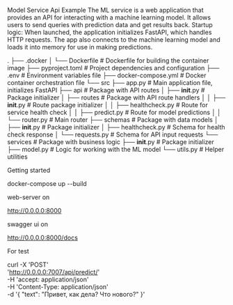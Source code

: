 Model Service Api
Example The ML service is a web application that provides an API for interacting with a machine learning model. It allows users to send queries with prediction data and get results back.
Startup logic:
When launched, the application initializes FastAPI, which handles HTTP requests. The app also connects to the machine learning model and loads it into memory for use in making predictions.

.
├── .docker
│   └── Dockerfile              # Dockerfile for building the container image
├── pyproject.toml              # Project dependencies and configuration
├── .env                        # Environment variables file
├── docker-compose.yml          # Docker container orchestration file
└── src
    ├── app.py                  # Main application file, initializes FastAPI
    ├── api                     # Package with API routes
    │   ├── __init__.py         # Package initializer
    │   ├── routes              # Package with API route handlers
    │   │   ├── __init__.py     # Route package initializer
    │   │   ├── healthcheck.py  # Route for service health check
    │   │   ├── predict.py      # Route for model predictions
    │   │   └── router.py       # Main router
    ├── schemas                 # Package with data models
    │   ├── __init__.py         # Package initializer
    │   ├── healthcheck.py      # Schema for health check response
    │   └── requests.py         # Schema for API input requests
    └── services                # Package with business logic
        ├── __init__.py         # Package initializer
        ├── model.py            # Logic for working with the ML model
        └── utils.py            # Helper utilities


Getting started

docker-compose up --build


web-server on

http://0.0.0.0:8000


swagger ui on

http://0.0.0.0:8000/docs


For test

curl -X 'POST' \
  'http://0.0.0.0:7007/api/predict/' \
  -H 'accept: application/json' \
  -H 'Content-Type: application/json' \
  -d '{
  "text": "Привет, как дела? Что нового?"
}'